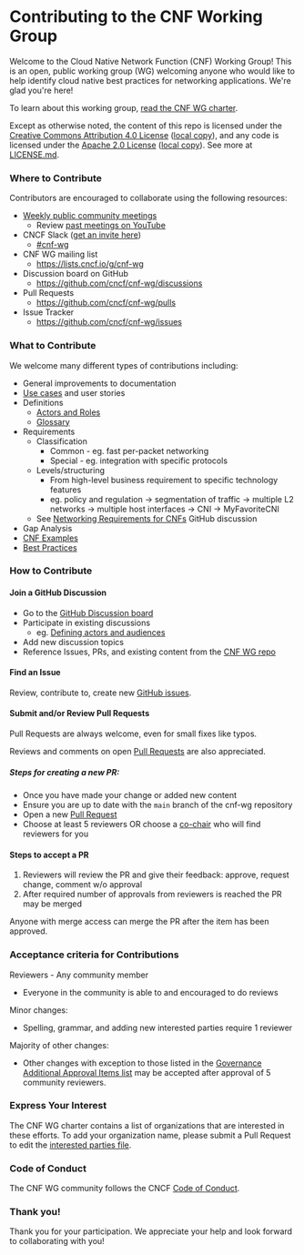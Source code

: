# Contributing to the CNF Working Group

Welcome to the Cloud Native Network Function (CNF) Working Group! This is an open, public working group (WG) welcoming anyone who would like to help identify cloud native best practices for networking applications. We're glad you're here!

To learn about this working group, [read the CNF WG charter](https://github.com/cncf/cnf-wg/blob/master/charter.md).


Except as otherwise noted, the content of this repo is licensed under the [Creative Commons Attribution 4.0 License](https://creativecommons.org/licenses/by/4.0/) ([local copy](LICENSES/CC-BY-4.0.txt)), and any code is licensed under the [Apache 2.0 License](http://www.apache.org/licenses/LICENSE-2.0.html) ([local copy](LICENSES/APACHE-2.txt)). See more at [LICENSE.md](https://github.com/cncf/cnf-wg/blob/master/LICENSE.md).

### Where to Contribute

Contributors are encouraged to collaborate using the following resources:

- [Weekly public community meetings](https://github.com/cncf/cnf-wg#meetings)
    - Review [past meetings on YouTube](https://www.youtube.com/watch?v=3JPUOulYfxA&list=PLj6h78yzYM2PyMYvw5wiH01hthFb0qrOn)
- CNCF Slack ([get an invite here](https://slack.cncf.io/))
    - [#cnf-wg](https://cloud-native.slack.com/archives/C01F1LVAQCC)
- CNF WG mailing list
    - https://lists.cncf.io/g/cnf-wg
- Discussion board on GitHub
    - https://github.com/cncf/cnf-wg/discussions
- Pull Requests 
    - https://github.com/cncf/cnf-wg/pulls
- Issue Tracker
    - https://github.com/cncf/cnf-wg/issues 
 

### What to Contribute

We welcome many different types of contributions including:

- General improvements to documentation 
- [Use cases](https://github.com/cncf/cnf-wg/tree/master/use-case) and user stories
- Definitions
    - [Actors and Roles](https://github.com/cncf/cnf-wg/discussions/30)
    - [Glossary](doc/glossary.md)
- Requirements
    - Classification
        - Common -  eg. fast per-packet networking
        - Special - eg. integration with specific protocols
    - Levels/structuring
        - From high-level business requirement to specific technology features 
        - eg. policy and regulation -> segmentation of traffic -> multiple L2 networks -> multiple host interfaces -> CNI -> MyFavoriteCNI 
    - See [Networking Requirements for CNFs](https://github.com/cncf/cnf-wg/discussions/37) GitHub discussion
- Gap Analysis
- [CNF Examples](https://github.com/cncf/cnf-wg/discussions/35)
- [Best Practices](https://github.com/cncf/cnf-wg/tree/master/doc#best-practices-for-cnf-developers)

### How to Contribute

#### Join a GitHub Discussion

- Go to the [GitHub Discussion board](https://github.com/cncf/cnf-wg/discussions)
- Participate in existing discussions
    - eg. [Defining actors and audiences](https://github.com/cncf/cnf-wg/discussions/30)
- Add new discussion topics
- Reference Issues, PRs, and existing content from the [CNF WG repo](https://github.com/cncf/cnf-wg)

#### Find an Issue

Review, contribute to, create new [GitHub issues](https://github.com/cncf/cnf-wg/issues).

#### Submit and/or Review Pull Requests

Pull Requests are always welcome, even for small fixes like typos. 

Reviews and comments on open [Pull Requests](https://github.com/cncf/cnf-wg/pulls) are also appreciated. 

##### Steps for creating a new PR:
- Once you have made your change or added new content
- Ensure you are up to date with the `main` branch of the cnf-wg repository
- Open a new [Pull Request](https://github.com/cncf/cnf-wg/pulls)
- Choose at least 5 reviewers OR choose a [co-chair](https://github.com/cncf/cnf-wg/blob/main/GOVERNANCE.md#chairs) who will find reviewers for you

#### Steps to accept a PR
1. Reviewers will review the PR and give their feedback: approve, request change, comment w/o approval
1. After required number of approvals from reviewers is reached the PR may be merged

Anyone with merge access can merge the PR after the item has been approved.


### Acceptance criteria for Contributions

Reviewers - Any community member
- Everyone in the community is able to and encouraged to do reviews

Minor changes:
- Spelling, grammar, and adding new interested parties require 1 reviewer

Majority of other changes:
- Other changes with exception to those listed in the [Governance Additional Approval Items list](GOVERNANCE.md#additional-approval-items) may be accepted after approval of 5 community reviewers.


### Express Your Interest 

The CNF WG charter contains a list of organizations that are interested in these efforts. To add your organization name, please submit a Pull Request to edit the [interested parties file](https://github.com/cncf/cnf-wg/blob/master/interested-parties.md).

### Code of Conduct
The CNF WG community follows the CNCF [Code of Conduct](https://github.com/cncf/cnf-wg/blob/master/code-of-conduct.md).

### Thank you!
Thank you for your participation. We appreciate your help and look forward to collaborating with you!
